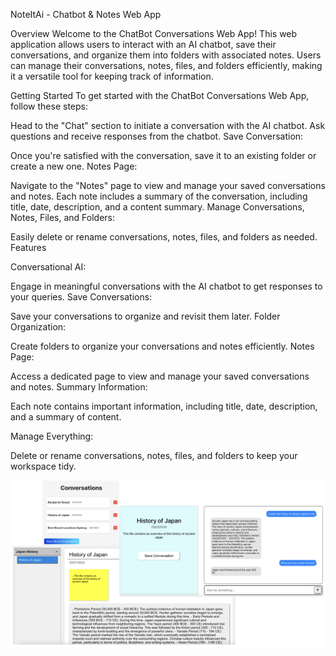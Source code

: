 NoteItAi - Chatbot & Notes Web App


Overview
Welcome to the ChatBot Conversations Web App! This web application allows users to interact with an AI chatbot, save their conversations, and organize them into folders with associated notes. Users can manage their conversations, notes, files, and folders efficiently, making it a versatile tool for keeping track of information.


Getting Started
To get started with the ChatBot Conversations Web App, follow these steps:


Head to the "Chat" section to initiate a conversation with the AI chatbot.
Ask questions and receive responses from the chatbot.
Save Conversation:


Once you're satisfied with the conversation, save it to an existing folder or create a new one.
Notes Page:


Navigate to the "Notes" page to view and manage your saved conversations and notes.
Each note includes a summary of the conversation, including title, date, description, and a content summary.
Manage Conversations, Notes, Files, and Folders:


Easily delete or rename conversations, notes, files, and folders as needed.
Features


Conversational AI:


Engage in meaningful conversations with the AI chatbot to get responses to your queries.
Save Conversations:


Save your conversations to organize and revisit them later.
Folder Organization:


Create folders to organize your conversations and notes efficiently.
Notes Page:


Access a dedicated page to view and manage your saved conversations and notes.
Summary Information:


Each note contains important information, including title, date, description, and a summary of content.


Manage Everything:


Delete or rename conversations, notes, files, and folders to keep your workspace tidy.

![plot](./src/images/mainPageImageAppFeatures.png)


